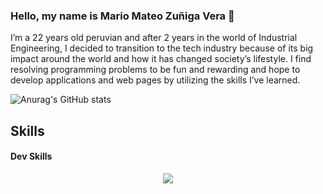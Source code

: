 ### Hello, my name is Mario Mateo Zuñiga Vera 👋

  I’m a 22 years old peruvian and after 2 years in the world of Industrial Engineering, I decided to transition to the tech industry because of its big impact around           the   world and how it has changed society’s lifestyle. I find resolving programming problems to be fun and rewarding and hope to develop applications and web        pages by       utilizing the skills I’ve learned. 
  
![Anurag's GitHub stats](https://github-readme-stats.vercel.app/api?username=mazuve1234&show_icons=true&theme=radical)
  
  
## Skills
#### Dev Skills
<p align="center">
  <a href="https://skillicons.dev">
    <img src="https://skillicons.dev/icons?i=git,github,ruby,rails,js,react,postgresql,python" />
  </a>
</p>
  
